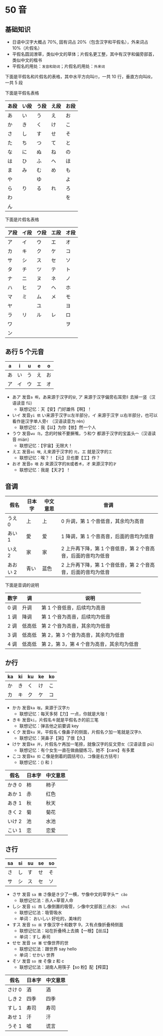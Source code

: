 # 50 音

## 基础知识

- 日语中汉字大概占 70%, 固有词占 20%（包含汉字和平假名），外来词占 10%（片假名）
- 平假名圆润潦草，类似中文的草体；片假名更工整，其中有汉字和偏旁部首，类似中文的楷书
- 平假名的用处：`发音和助词`；片假名的用处：`外来词`

下面是平假名和片假名的表格，其中水平方向叫`行`，一共 10 行，垂直方向叫`段`，一共 5 段

下面是平假名表格

| あ段 | い段 | う段 | え段 | お段 |
| ---- | ---- | ---- | ---- | ---- |
| あ   | い   | う   | え   | お   |
| か   | き   | く   | け   | こ   |
| さ   | し   | す   | せ   | そ   |
| た   | ち   | つ   | て   | と   |
| な   | に   | ぬ   | ね   | の   |
| は   | ひ   | ふ   | へ   | ほ   |
| ま   | み   | む   | め   | も   |
| や   |      | ゆ   |      | よ   |
| ら   | り   | る   | れ   | ろ   |
| わ   |      |      |      | を   |
| ん   |      |      |      |      |

下面是片假名表格

| ア段 | イ段 | ウ段 | エ段 | オ段 |
| ---- | ---- | ---- | ---- | ---- |
| ア   | イ   | ウ   | エ   | オ   |
| カ   | キ   | ク   | ケ   | コ   |
| サ   | シ   | ス   | セ   | ソ   |
| タ   | チ   | ツ   | テ   | ト   |
| ナ   | ニ   | ヌ   | ネ   | ノ   |
| ハ   | ヒ   | フ   | ヘ   | ホ   |
| マ   | ミ   | ム   | メ   | モ   |
| ヤ   |      | ユ   |      | ヨ   |
| ラ   | リ   | ル   | レ   | ロ   |
| ワ   |      |      |      | ヲ   |
| ン   |      |      |      |      |

## あ行 5 个元音

| a   | i   | u   | e   | o   |
| --- | --- | --- | --- | --- |
| あ  | い  | う  | え  | お  |
| ア  | イ  | ウ  | エ  | オ  |

- あア 发音`a 啊`，あ来源于汉字的`安`, ア 来源于汉字偏旁右耳旁`阝`去掉一竖（汉语读音 fǔ）
  - 联想记忆：天【安】门好雄伟【啊】！
- いイ 发音`yi 依` い来源于汉字`以`左半部分，イ 来源于汉字 `以`右半部分，也可以看作是汉字单人旁`亻`（汉语读音为 rén）
  - 联想记忆：我【以】为你【依】然一个人
- うウ 发音`wu 乌`，念的时候不要撅嘴，う和ウ 都源于汉字的宝盖头`宀`（汉语读音 mián）
  - 联想记忆：【宇宙】无限大！
- えエ 发音`ai 唉`, え来源于汉字的 `元`，エ 就是汉字的`工`
  - 联想记忆：唉？！【元】旦也要【工】作？
- おオ 发音`o 哦` お 来源汉字的`我`或者`术`，オ 来源汉字的`才`
  - 联想记忆：我是【天才】！

## 音调

| 假名     | 日本字 | 中文意思 | 音调                                                         |
| -------- | ------ | -------- | ------------------------------------------------------------ |
| うえ 0   | 上     | 上       | 0 升调，第 1 个音低音，其余均为高音                          |
| あい 1   | 愛     | 爱       | 1 降调，第 1 个音高音，后面的音均为低音                      |
| いえ 2   | 家     | 家       | 2 上升再下降，第 1 个音低音，第 2 个音高音，后面的音均为低音 |
| あおい 2 | 青い   | 蓝色     | 2 上升再下降，第 1 个音低音，第 2 个音高音，后面的音均为低音 |

下面是音调的说明

| 数字 | 调     | 说明                                      |
| ---- | ------ | ----------------------------------------- |
| 0 调 | 升调   | 第 1 个音低音，后续均为高音               |
| 1 调 | 降调   | 第 1 个音为高音，后续均为低音             |
| 2 调 | 低高低 | 第 2 个音为高音，其余均为低音             |
| 3 调 | 低高低 | 第 2，第 3 个音为高音，其余均为低音       |
| 4 调 | 低高低 | 第 2，第 3，第 4 个音为高音，其余均为低音 |

## か行

| ka  | ki  | ku  | ke  | ko  |
| --- | --- | --- | --- | --- |
| か  | き  | く  | け  | こ  |
| カ  | キ  | ク  | ケ  | コ  |

- かカ 发音`ka 咖`，来源于汉字`力`
  - 联想记忆：每天多努【力】一点，你就是大咖！
- きキ 发音`ki`，片假名キ就是平假名き的前三笔
  - 联想记忆：弹吉他之前要调 key
- くク 发音`ku 哭`，平假名く像鼻子的侧面，片假名ク加一笔就是汉字`久`
  - 联想记忆：哭鼻子【哭】了很【久】
- けケ 发音`ke 开`，片假名ケ再加一笔捺，就像汉字的反文旁`攵`（汉语读音 pū）
  - 联想记忆：有个女生一直在做曲腿练习，她不【care】有多累
- こコ 发音`ko 扣` こ像是倒着的圆括号()，コ像是右方括号`]`
  - 联想记忆：() 和 `]`

| 假名   | 日本字 | 中文意思 |
| ------ | ------ | -------- |
| かき 0 | 柿     | 柿子     |
| あか 1 | 赤     | 红色     |
| あき 1 | 秋     | 秋天     |
| きく 2 | 菊     | 菊花     |
| いけ 2 | 池     | 水池     |
| こい 1 | 恋     | 恋爱     |

## さ行

| sa  | si  | su  | se  | so  |
| --- | --- | --- | --- | --- |
| さ  | し  | す  | せ  | そ  |
| サ  | シ  | ス  | セ  | ソ  |

- さサ 发音 `sa 撒` さ像是き少了一横，サ像中文的草字头`艹 cǎo`
  - 联想记忆法：杀人=草菅人命
- しシ 发音 `si 西` し像倒置的吸管，シ像中文部首三点水`氵 shuǐ`
  - 联想记忆法：吸管吸水
  - 单词： おいしい 好吃的，美味的
- すス 发音 `su 丝` す像汉字十和数字 9，ス有点像折叠椅侧面
  - 联想记忆法：站在折叠椅上去摘【一根】【丝瓜】
  - 单词：すし 寿司
- せセ 发音 `se 塞` せ像世界的世
  - 联想记忆法：跟世界 say hello
  - 单词：せかい 世界
- そソ 发音 `so 搜` そ像 z 和 c
  - 联想记忆法：湖南人用筷子【so 粉】配【榨菜】

| 假名   | 日本字 | 中文意思 |
| ------ | ------ | -------- |
| さけ 0 | 酒     | 酒       |
| しき 2 | 四季   | 四季     |
| すし 1 | 寿司   | 寿司     |
| あせ 1 | 汗     | 汗       |
| うそ 1 | 嘘     | 谎言     |
